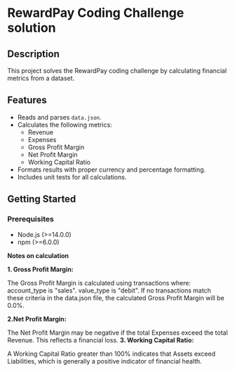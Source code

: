 
# RewardPay Coding Challenge solution

## Description

This project solves the RewardPay coding challenge by calculating financial metrics from a dataset.

## Features

- Reads and parses `data.json`.
- Calculates the following metrics:
  - Revenue
  - Expenses
  - Gross Profit Margin
  - Net Profit Margin
  - Working Capital Ratio
- Formats results with proper currency and percentage formatting.
- Includes unit tests for all calculations.

## Getting Started

### Prerequisites

- Node.js (>=14.0.0)
- npm (>=6.0.0)

**Notes on calculation**

**1. Gross Profit Margin:**

The Gross Profit Margin is calculated using transactions where:
account_type is "sales".
value_type is "debit".
If no transactions match these criteria in the data.json file, the calculated Gross Profit Margin will be 0.0%.

**2.Net Profit Margin:**

The Net Profit Margin may be negative if the total Expenses exceed the total Revenue. This reflects a financial loss.
**3. Working Capital Ratio:**

A Working Capital Ratio greater than 100% indicates that Assets exceed Liabilities, which is generally a positive indicator of financial health.
